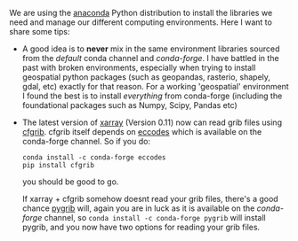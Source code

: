 <!--
.. title: Setting up a conda environment for data processing
.. slug: setting-up-a-conda-environment-for-data-processing
.. date: 2018-11-15 17:34:28 UTC+13:00
.. tags: conda, grib
.. category: 
.. link: 
.. description: 
.. type: text
-->

We are using the [anaconda]() Python distribution to install the libraries we need and manage our different computing environments. Here I want to share some tips: 

+ A good idea is to **never** mix in the same environment libraries sourced from the *default* conda channel and *conda-forge*. I have battled in the past with broken environments, especially when trying to install geospatial python packages (such as geopandas, rasterio, shapely, gdal, etc) exactly for that reason. For a working 'geospatial' environment I found the best is to install *everything* from conda-forge (including the foundational packages such as Numpy, Scipy, Pandas etc)

+ The latest version of [xarray]() (Version 0.11) now can read grib files using [cfgrib](). cfgrib itself depends on [eccodes]() which is available on the conda-forge channel. So if you do: 

  ```
  conda install -c conda-forge eccodes 
  pip install cfgrib 
  ```

  you should be good to go. 

  If xarray + cfgrib somehow doesnt read your grib files, there's a good chance [pygrib]() will, again you are in luck as it is available on the *conda-forge* channel, so `conda install -c conda-forge pygrib` will install pygrib, and you now have two options for reading your grib files. 